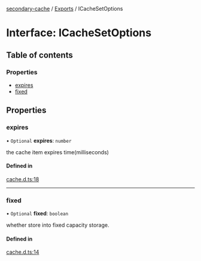 [secondary-cache](../README.md) / [Exports](../modules.md) / ICacheSetOptions

# Interface: ICacheSetOptions

## Table of contents

### Properties

- [expires](ICacheSetOptions.md#expires)
- [fixed](ICacheSetOptions.md#fixed)

## Properties

### expires

• `Optional` **expires**: `number`

the cache item expires time(milliseconds)

#### Defined in

[cache.d.ts:18](https://github.com/snowyu/secondary-cache.js/blob/890ac0b/src/cache.d.ts#L18)

___

### fixed

• `Optional` **fixed**: `boolean`

whether store into fixed capacity storage.

#### Defined in

[cache.d.ts:14](https://github.com/snowyu/secondary-cache.js/blob/890ac0b/src/cache.d.ts#L14)
